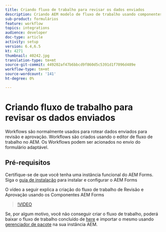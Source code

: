 ```yaml
---
title: Criando fluxo de trabalho para revisar os dados enviados
description: Criando AEM modelo de fluxo de trabalho usando componentes de fluxo de trabalho do AEM Forms para revisar os dados enviados.
sub-product: formulários
feature: workflow
topics: integrations
audience: developer
doc-type: article
activity: setup
version: 6.4,6.5
kt: 4271
thumbnail: 40242.jpg
translation-type: tm+mt
source-git-commit: 449202af47b6bbcd9f860d5c5391d1f7096d489e
workflow-type: tm+mt
source-wordcount: '141'
ht-degree: 0%

---
```



# Criando fluxo de trabalho para revisar os dados enviados

Workflows são normalmente usados para rotear dados enviados para revisão e aprovação. Workflows são criados usando o editor de fluxo de trabalho no AEM. Os Workflows podem ser acionados no envio do formulário adaptável.

## Pré-requisitos

Certifique-se de que você tenha uma instância funcional do AEM Forms. Siga o [guia de instalação](https://docs.adobe.com/content/help/en/experience-manager-65/forms/install-aem-forms/osgi-installation/installing-configuring-aem-forms-osgi.html) para instalar e configurar o AEM Forms

O vídeo a seguir explica a criação do fluxo de trabalho de Revisão e Aprovação usando os Componentes AEM Forms
>[!VIDEO](https://video.tv.adobe.com/v/40242/?quality=9&learn=on)


Se, por algum motivo, você não conseguir criar o fluxo de trabalho, poderá baixar o fluxo de trabalho concluído de [here](assets/review-submitted-data-workflow.zip) e importar o mesmo usando [gerenciador de pacote](http://localhost:4502/crx/packmgr/index.jsp) na sua instância AEM.



